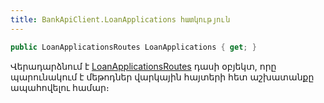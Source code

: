 ```yaml
---
title: BankApiClient.LoanApplications հատկություն
---
```


```c#
public LoanApplicationsRoutes LoanApplications { get; }
```

Վերադարձնում է [LoanApplicationsRoutes](../../routes/LoanApplicationsRoutes.md) դասի օբյեկտ, որը պարունակում է մեթոդներ վարկային հայտերի հետ աշխատանքը ապահովելու համար։
